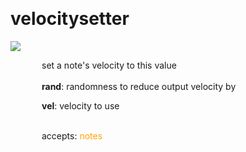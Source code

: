 
<a name=velocitysetter></a><br>
# <b>velocitysetter</b>
<img src="https://www.bespokesynth.com/docs/screenshots/velocitysetter.png"><br>
<div style="display:inline-block;margin-left:50px;">
set a note's velocity to this value<br/><br/>
<b>rand</b>: randomness to reduce output velocity by<br>

<b>vel</b>: velocity to use<br>

<br>accepts: <font color=orange>notes</font> <br></div>
